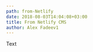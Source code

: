 ```yaml
---
path: from-Netlify
date: 2018-08-03T14:04:08+03:00
title: From Netlify CMS
author: Alex Fadeev1
---
```

Text
